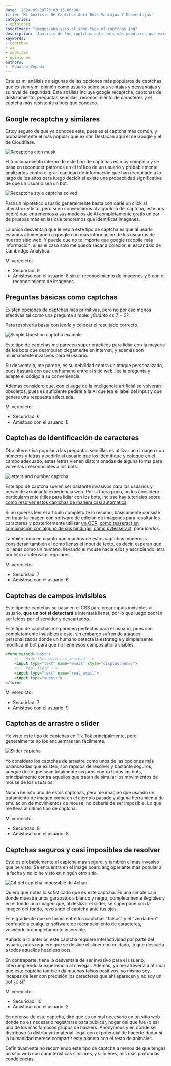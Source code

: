 ```yaml
---
date: '2024-05-18T23:03:15-06:00'
title: 'Mi Análisis De Captchas Anti Bots Ventajas Y Desventajas'
categories:
- opiniones
coverImage: "images/analysis-of-some-type-of-captchas.jpg"
description: 'Análisis de los captchas anti bots más populares que existen, ventajas, desventajas, nivel de seguridad y que tan invasivos son para el usuario'
keywords:
- captchas
- ai
- websites
- opiniones
authors:
- 'Eduardo Zepeda'
---
```


Este es mi análisis de algunas de las opciones más populares de captchas que existen y mi opinión como usuario sobre sus ventajas y desvantajas y su nivel de seguridad. Este análisis incluye google recaptcha, captchas de deslizamiento, preguntas sencillas, reconocimiento de caracteres y el captcha más resistente a bots que conozco.

## Google recaptcha y similares

Estoy seguro de que ya conoces este, pues es el captcha más común, y probablemente el más popular que existe. Destacan aquí el de Google y el de Cloudflare.

![Recaptcha elon musk](images/recaptcha-open-ai-sam-altman.jpg)

El funcionamiento interno de este tipo de captchas es muy complejo y se basa en reconocer patrones en el tráfico de un usuario y probablemente analizarlos contra el gran cantidad de información que han recopilado a lo largo de los años para luego decidir si existe una probabilidad significativa de que un usuario sea un bot.

![Recaptcha style captcha solved](images/recaptcha-style-captcha.gif)

Para un hipotético usuario generalmente basta con darle un click al checkbox y listo, pero si no convencimos al algoritmo del captcha, este nos pedirá  ~~que entrenemos a sus modelos de AI completamente gratis~~ un par de pruebas más en las que tendremos que identificar imágenes.

La única desventaja que le veo a este tipo de captcha es que al usarlo estamos alimentando a google con más información de los usuarios de nuestro sitio web. Y puede que no te importe que google recopile más información, si es el caso solo me queda sacar a colación el escandalo de Cambridge Analytica.

Mi veredicto:
- Securidad: 9
- Amistoso con el usuario: 8 sin el reconocimiento de imagenes y 5 con el reconocimiento de imágenes

## Preguntas básicas como captchas

Existen opciones de captchas más primitivas, pero no por eso menos efectivas tal como una pregunta simple: *¿Cuánto es 7 + 2?*. 

Para resolverla basta con leerla y colocar el resultado correcto.

![Simple Question captcha example](images/simple-question-captcha.png)

Este tipo de captchas me parecen super prácticos para lidiar con la mayoría de los bots que deambulan ciegamente en internet, y además son mínimamente invasivos para el usuario. 

Su desventaja, me parece, es su debilidad contra un ataque personalizado, pues bastará con que un humano entre al sitio web, lea la pregunta y adapte el código a su conveniencia.

Además considero que, con el [auge de la inteligencia artificial](/es/el-auge-y-la-caida-de-la-burbuja-de-ai/) se volverán obsoletos, pues es suficiente pedirle a la AI que lea el label del input y que genere una respuesta adecuada.

Mi veredicto:
- Securidad: 6
- Amistoso con el usuario: 8

## Captchas de identificación de caracteres

Otra alternativa popular a las preguntas sencillas es utilizar una imagen con números y letras y pedirle al usuario que los identifique y coloque en el campo adecuado, estas letras vienen distorsionadas de alguna forma para volverlas irreconocibles a los bots.

![letters and number captcha](images/letters-and-numbers-captcha.png)

Este tipo de captcha suelen ser bastante invasivos para los usuarios y pecan de arruinar la experiencia web. Por si fuera poco, no los considero particularmente útiles para lidiar con los bots, incluso hay tutoriales sobre [como resolver estos captchas de manera casi automática](https://medium.com/lemontech-engineering/breaking-captchas-from-scracth-almost-753895fade8a#?).

Si no quieres leer el artículo completo te lo resumo, básicamente consiste en tratar la imagen con software de edición de imágenes para resaltar los caracteres y posteriormente utilizar [un OCR, como tesseract en combinación con alguno de sus bindings, como pytesseract](/es/ocr-con-tesseract-python-y-pytesseract/), para *leerlos*.

También toma en cuanto que muchos de estos captchas modernos consideran también el como llenas el input de texto, es decir, esperan que lo llenes como un humano, llevando el mouse hacia ellos y escribiendo letra por letra a intervalos regulares.

Mi veredicto:
- Securidad: 7
- Amistoso con el usuario: 6

## Captchas de campos invisibles

Este tipo de captchas se basa en el CSS para crear inputs invisibles al usuario, **que un bot sí detectará** e intentará llenar, por lo que luego podrán ser leídos por el servidor y descartados.

Este tipo de captchas me parecen perfectos para el usuario, pues son completamente invisibles a este, sin embargo sufren de ataques personalizados donde un humano detecta la estrategia y simplemente modifica el bot para que no llene esos campos ahora visibles.

``` html
<form method="post">
    <!-- Hide this with css instead -->
    <input type="text" name="email" style="display:none;">
    <!-- real field -->
    <input type="text" name="real_email">
    <input type="submit">
</form>
```

Mi veredicto:
- Securidad: 7
- Amistoso con el usuario: 9

## Captchas de arrastre o slider

He visto este tipo de captchas en Tik Tok principalmente, pero generalmente no los encuentras tan fácilmente.

![Slider captcha](images/slider-captcha-example.gif)

Yo considero los captchas de arrastre como unos de las opciones más balanceadas que existen, son rápidos de resolver y bastante seguros, aunque dudo que sean totalmente seguros contra todos los bots, principalmente contra aquellos que tratan de simular los movimientos de mouse de los usuarios.

Nunca he roto uno de estos captchas, pero me imagino que usando un tratamiento de imagen como en el ejemplo pasado y alguna herramienta de emulación de movimientos de mouse, no debería de ser imposible. Lo que me lleva al último tipo de captcha.

Mi veredicto:
- Securidad: 8
- Amistoso con el usuario: 8

## Captchas seguros y casi imposibles de resolver

Este es probablemente el captcha más seguro, y también el más invasivo que he visto. Se encuentra en el image board angloparlante más popular a la fecha y no lo he visto en ningún otro sitio.

![Gif del captcha impossible de 4chan](images/4chan-captcha.gif)

Quiero que notes lo sofisticado que es este captcha. Es una simple caja donde muestra unos garabatos a blanco y negro, completamente ilegibles y en el fondo una imagen que, al deslizar el slider, se superpone con la imagen del fondo, revelando el captcha ante tus ojos. 

Este gradiente que se forma entre los captchas "falsos" y el "verdadero" confunde a cualquier software de reconocimiento de caracteres, volviéndolo completamente inservible.

Aunado a lo anterior, este captcha requiere interactividad por parte del usuario, pues requiere que se deslice el slider con cuidado, lo que descarta a todos aquellos headless bots.

En contraparte, tiene la desventaja de ser invasivo para el usuario, interrumpiendo la experiencia al navegar. Además, yo me atrevería a afirmar que este captcha también da muchos falsos positivos; yo mismo soy incapaz de leer con precisión los caracteres que ahí aparecen y no soy un bot ¿o sí?

Mi veredicto:
- Securidad: 10
- Amistoso con el usuario: 2

En defensa de este captcha, diré que es un mal necesario en un sitio web donde no es necesario registrarse para publicar, hogar del que fue (o es) uno de los más famosos grupos de hackers: Anonymous y en donde se distribuyó (o distribuye) material ilegal con el potencial de hacerte dudar si la humanidad merece compartir este planeta con el resto de animales.

Definitivamente no recomiendo este tipo de captcha a menos de que tengas un sitio web con características similares, y si lo eres, mis más profundas condolencias.


